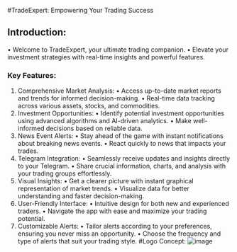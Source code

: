 

#TradeExpert: Empowering Your Trading Success
## Introduction:
• Welcome to TradeExpert, your ultimate trading companion.
• Elevate your investment strategies with real-time insights and powerful features.
### Key Features:
1. Comprehensive Market Analysis:
	• Access up-to-date market reports and trends for informed decision-making.
	• Real-time data tracking across various assets, stocks, and commodities.
2. Investment Opportunities:
	• Identify potential investment opportunities using advanced algorithms and AI-driven analytics.
	• Make well-informed decisions based on reliable data.
3. News Event Alerts:
	• Stay ahead of the game with instant notifications about breaking news events.
	• React quickly to news that impacts your trades.
4. Telegram Integration:
	• Seamlessly receive updates and insights directly to your Telegram.
	• Share crucial information, charts, and analysis with your trading groups effortlessly.
5. Visual Insights:
	• Get a clearer picture with instant graphical representation of market trends.
	• Visualize data for better understanding and faster decision-making.
6. User-Friendly Interface:
	• Intuitive design for both new and experienced traders.
	• Navigate the app with ease and maximize your trading potential.
7. Customizable Alerts:
	• Tailor alerts according to your preferences, ensuring you never miss an opportunity.
	• Choose the frequency and type of alerts that suit your trading style.
#Logo Concept:
![image](https://github.com/nguemechieu/TradeExpert/assets/48719845/dc13d448-8a1d-49e0-9aeb-3ef55e33efd0)

